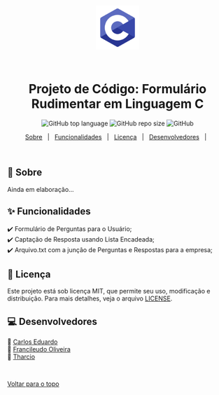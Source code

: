 <div align='center' id='top'>
<img src='./logo-c.png' alt='logo da linguagem C' width="100" />
 
&#xa0;
 
</div>
 
<h1 align='center'>Projeto de Código: Formulário Rudimentar em Linguagem C</h1>
 
<p align='center'>
 
<img alt="GitHub top language" src="https://img.shields.io/github/languages/top/fransilva0/formulario-rudimentar-linguagem-c?color=56BEB8&style=for-the-badge">
 
<img alt="GitHub repo size" src="https://img.shields.io/github/repo-size/fransilva0/formulario-rudimentar-linguagem-c?color=56BEB8&style=for-the-badge">
 
<img alt="GitHub" src="https://img.shields.io/github/license/fransilva0/formulario-rudimentar-linguagem-c?color=56BEB8&style=for-the-badge">
  
</p>
 
<p align='center'>
<a href='#dart-sobre'>Sobre</a> &#xa0; | &#xa0;
<a href='#sparkles-funcionalidades'>Funcionalidades</a> &#xa0; | &#xa0;
<a href='#memo-licença'>Licença</a> &#xa0; | &#xa0;
<a href='#computer-desenvolvedores'>Desenvolvedores</a> &#xa0; | &#xa0;
</p>
 
<br>
 
## :dart: Sobre ##
 
Ainda em elaboração...
 
## :sparkles: Funcionalidades ##
 
:heavy_check_mark: Formulário de Perguntas para o Usuário;<br>
:heavy_check_mark: Captação de Resposta usando Lista Encadeada;<br>
:heavy_check_mark: Arquivo.txt com a junção de Perguntas e Respostas para a empresa;
 
## :memo: Licença ##
 
Este projeto está sob licença MIT, que permite seu uso, modificação e distribuição. Para mais detalhes, veja o arquivo [LICENSE](LICENSE.md).

## :computer: Desenvolvedores ##
  
:wave: <a href='https://github.com/{{github do Carlos Eduardo}}' target='_blank'>Carlos Eduardo</a><br>
:wave: <a href='https://github.com/fransilva0' target='_blank'>Francileudo Oliveira</a><br>
:wave: <a href='https://github.com/{{github do tharcio}}' target='_blank'>Tharcio</a>


 
&#xa0;
 
<a href='#top'>Voltar para o topo</a>

